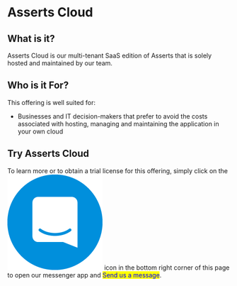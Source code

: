 # Asserts Cloud

## What is it?

Asserts Cloud is our multi-tenant SaaS edition of Asserts that is solely hosted and maintained by our team.&#x20;



## Who is it For? <a href="#authentication" id="authentication"></a>

This offering is well suited for:&#x20;

* Businesses and IT decision-makers that prefer to avoid the costs associated with hosting, managing and maintaining the application in your own cloud



## Try Asserts Cloud <a href="#try-grafana-enterprise" id="try-grafana-enterprise"></a>

To learn more or to obtain a trial license for this offering, simply click on the ![](../../.gitbook/assets/intercom-icon-27.jpg) icon in the bottom right corner of this page to open our messenger app and <mark style="color:blue;">Send us a message</mark>.
